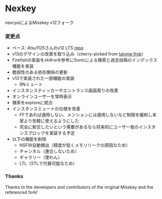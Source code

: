 # Nexkey
nexryaiによるMisskey v12フォーク

### 変更点
 - ベース: Atsu1125さんのv12 LTS [repo](https://github.com/atsu1125/misskey-v12/)
 - v13のデザインの改善を取り込み（cherry-picked from [taiyme frok](https://github.com/taiyme/misskey)）
 - Firefishの実装を~~パクって~~参考にSonicによる検索と過去投稿のインデックス機能を実装
 - 脆弱性のある依存関係の更新
 - v13で実装された一部機能の実装
   * RNミュート
 - インスタンスティッカーやエントランス画面周りの改善
 - オンラインユーザーを常時表示
 - 検索をexploreに統合
 - インスタンスミュートの仕様を改善
   * FFであれば適用しない、メンションには適用しないなど制限を緩和し本家より気軽に使えるようにした
   * 完全に断交したいという需要があるなら将来的にユーザー毎のインスタンスブロックを実装する予定
 - 以下の機能を削除
	 * NSFW自動検出（精度が低くメモリリークの原因なため）
	 * チャンネル（連合しないため）
	 * ギャラリー（使わん）
	 * LTL（STLで代替可能なため）
### Thanks
Thanks to the developers and contributors of the original Misskey and the referenced fork!
